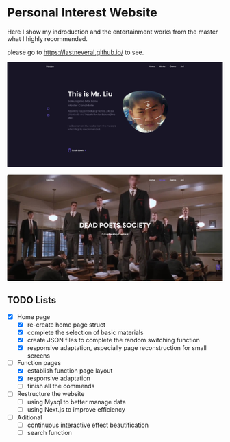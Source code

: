 # Personal Interest Website

Here I show my indroduction and the entertainment works from the master what I highly recommended.

please go to https://lastneveral.github.io/ to see.

![Alt text](assets/img/effect0.jpg)

![Alt text](assets/img/effect1.jpg)

## TODO Lists
- [x] Home page
  - [x] re-create home page struct
  - [x] complete the selection of basic materials
  - [x] create JSON files to complete the random switching function
  - [x] responsive adaptation, especially page reconstruction for small screens
- [ ] Function pages
  - [x] establish function page layout
  - [x] responsive adaptation
  - [ ] finish all the commends

- [ ] Restructure the website
  - [ ] using Mysql to better manage data
  - [ ] using Next.js to improve efficiency

- [ ] Aditional
  - [ ] continuous interactive effect beautification
  - [ ] search function